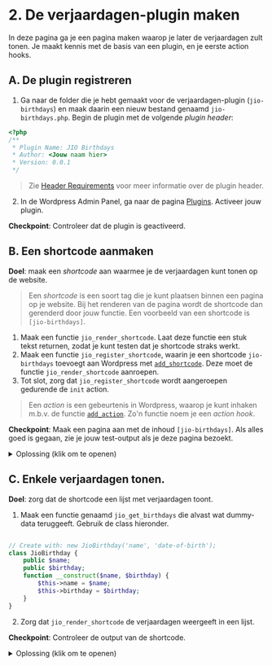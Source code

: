 # 2. De verjaardagen-plugin maken

In deze pagina ga je een pagina maken waarop je later de verjaardagen zult tonen. Je maakt kennis met de basis van een plugin, en je eerste action hooks.

## A. De plugin registreren

1. Ga naar de folder die je hebt gemaakt voor de verjaardagen-plugin (`jio-birthdays`) en maak daarin een nieuw bestand genaamd `jio-birthdays.php`. Begin de plugin met de volgende _plugin header_:

```php
<?php
/**
 * Plugin Name: JIO Birthdays
 * Author: <Jouw naam hier>
 * Version: 0.0.1
 */
```

> Zie [Header Requirements](https://developer.wordpress.org/plugins/plugin-basics/header-requirements/) voor meer informatie over de plugin header.

2. In de Wordpress Admin Panel, ga naar de pagina [Plugins](http://localhost:8888/wp-admin/admin.php?page=plugins). Activeer jouw plugin.

**Checkpoint**: Controleer dat de plugin is geactiveerd.

## B. Een shortcode aanmaken

**Doel**: maak een _shortcode_ aan waarmee je de verjaardagen kunt tonen op de website.

> Een _shortcode_ is een soort tag die je kunt plaatsen binnen een pagina op je website. Bij het renderen van de pagina wordt de shortcode dan gerenderd door jouw functie. Een voorbeeld van een shortcode is `[jio-birthdays]`.

1. Maak een functie `jio_render_shortcode`. Laat deze functie een stuk tekst returnen, zodat je kunt testen dat je shortcode straks werkt.
2. Maak een functie `jio_register_shortcode`, waarin je een shortcode `jio-birthdays` toevoegt aan Wordpress met [`add_shortcode`](https://developer.wordpress.org/reference/functions/add_shortcode/). Deze moet de functie `jio_render_shortcode` aanroepen.
3. Tot slot, zorg dat `jio_register_shortcode` wordt aangeroepen gedurende de `init` action.

> Een _action_ is een gebeurtenis in Wordpress, waarop je kunt inhaken m.b.v. de functie [`add_action`](https://developer.wordpress.org/reference/functions/add_action/). Zo'n functie noem je een _action hook_.

**Checkpoint**: Maak een pagina aan met de inhoud `[jio-birthdays]`. Als alles goed is gegaan, zie je jouw test-output als je deze pagina bezoekt.

<details>
    <summary>Oplossing (klik om te openen)</summary>
    
```php
...

function jio_render_shortcode() {
    return "Hello world!";
}

function jio_register_shortcode() {
    add_shortcode("jio_birthdays", "jio_render_shortcode");
}

add_action("init", "jio_register_shortcode");
```
    
</details>

## C. Enkele verjaardagen tonen.

**Doel**: zorg dat de shortcode een lijst met verjaardagen toont.

1. Maak een functie genaamd `jio_get_birthdays` die alvast wat dummy-data teruggeeft. Gebruik de class hieronder.

```php

// Create with: new JioBirthday('name', 'date-of-birth');
class JioBirthday {
    public $name;
    public $birthday;
    function __construct($name, $birthday) {
        $this->name = $name;
        $this->birthday = $birthday;
    }
}
```

2. Zorg dat `jio_render_shortcode` de verjaardagen weergeeft in een lijst.

**Checkpoint**: Controleer de output van de shortcode.

<details>
    <summary>Oplossing (klik om te openen)</summary>

```php
...

class JioBirthday {
    public $name;
    public $birthday;
    function __construct($name, $birthday) {
        $this->name = $name;
        $this->birthday = $birthday;
    }
}

function jio_get_birthdays() {
    return [
        new JioBirthday("Theo", "1990-01-01"),
        new JioBirthday("Netty", "1972-03-12")
    ];
}

function jio_render_shortcode() {
    $html = "<ul>";
    foreach (jio_get_birthdays() as $record) {
        $html .= sprintf(
            "<li>%s: %s<li>",
            esc_html($record->name),
            esc_html($record->birthday)
        );
    }
    $html .= "</ul>";
    return $html;
}
```
    
</details>
